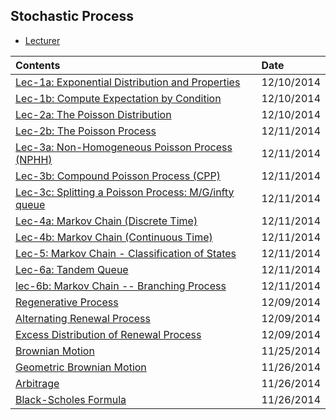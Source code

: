 ## Stochastic Process

- [Lecturer](http://mason.gmu.edu/~jshortle/)

|Contents| Date|
|:-------|:----|
|[Lec-1a: Exponential Distribution and Properties](http://hwang14.blogspot.com/2014/12/exponential-distribution-and-properties.html)| 12/10/2014|
|[Lec-1b: Compute Expectation by Condition](http://hwang14.blogspot.com/2014/12/computing-expectation-by-conditioning.html)| 12/10/2014|
|[Lec-2a: The Poisson Distribution](http://hwang14.blogspot.com/2014/12/the-poisson-process.html)| 12/10/2014|
|[Lec-2b: The Poisson Process](http://hwang14.blogspot.com/2014/12/the-poisson-process_10.html)| 12/11/2014|
|[Lec-3a: Non-Homogeneous Poisson Process (NPHH)](http://hwang14.blogspot.com/2014/12/poisson-process-generalizations-and.html)|12/11/2014|
|[Lec-3b: Compound Poisson Process (CPP) ](http://hwang14.blogspot.com/2014/12/compound-poisson-process-cpp.html)| 12/11/2014|
|[Lec-3c: Splitting a Poisson Process: M/G/infty queue ](http://hwang14.blogspot.com/2014/12/splitting-poisson-process-mginfty-queue.html)| 12/11/2014|
|[Lec-4a: Markov Chain (Discrete Time) ](http://hwang14.blogspot.com/2014/12/markov-chain-discrete-time.html)| 12/11/2014|
|[Lec-4b: Markov Chain (Continuous Time)](http://hwang14.blogspot.com/2014/12/markov-chain-continuous-time.html)| 12/11/2014|
|[Lec-5: Markov Chain - Classification of States](http://hwang14.blogspot.com/2014/12/markov-chain-classifications-of-states.html)| 12/11/2014|
|[Lec-6a: Tandem Queue](http://hwang14.blogspot.com/2014/12/markov-chain-branching-processes.html)| 12/11/2014|
|[lec-6b: Markov Chain -- Branching Process](http://hwang14.blogspot.com/2014/12/markov-chain-branching-process.html)| 12/11/2014|
|[Regenerative Process](http://hwang14.blogspot.com/2014/12/renewal-process.html)| 12/09/2014|
|[Alternating Renewal Process](http://hwang14.blogspot.com/2014/12/alternating-renewal-process.html)| 12/09/2014|
|[Excess Distribution of Renewal Process](http://hwang14.blogspot.com/2014/12/excess-distribution-of-renewal-process.html)| 12/09/2014|
|[Brownian Motion](http://hwang14.blogspot.com/2014/11/stochastic-process-brownian-motion.html)| 11/25/2014|
|[Geometric Brownian Motion](http://hwang14.blogspot.com/2014/11/geometric-brownian-motion.html)| 11/26/2014 |
|[Arbitrage](http://hwang14.blogspot.com/2014/11/stochastic-process-arbitrage.html)| 11/26/2014|
|[Black-Scholes Formula](http://hwang14.blogspot.com/2014/11/stochastic-process-black-scholes-formula.html)| 11/26/2014|
